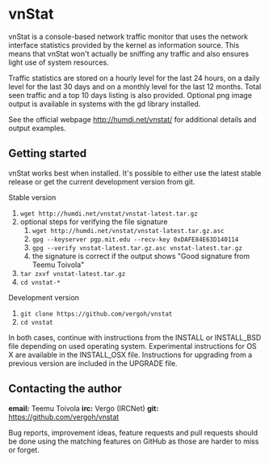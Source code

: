 # vnStat

vnStat is a console-based network traffic monitor that uses the network interface statistics provided by the kernel as information source. This means that vnStat won't actually be sniffing any traffic and also ensures light use of system resources.

Traffic statistics are stored on a hourly level for the last 24 hours, on a daily level for the last 30 days and on a monthly level for the last 12 months. Total seen traffic and a top 10 days listing is also provided. Optional png image output is available in systems with the gd library installed.

See the official webpage http://humdi.net/vnstat/ for additional details and output examples.


## Getting started

vnStat works best when installed. It's possible to either use the latest stable release or get the current development version from git.

Stable version
  1. ``wget http://humdi.net/vnstat/vnstat-latest.tar.gz``
  2. optional steps for verifying the file signature
     1. ``wget http://humdi.net/vnstat/vnstat-latest.tar.gz.asc``
     2. ``gpg --keyserver pgp.mit.edu --recv-key 0xDAFE84E63D140114``
     3. ``gpg --verify vnstat-latest.tar.gz.asc vnstat-latest.tar.gz``
     4. the signature is correct if the output shows "Good signature from Teemu Toivola"
  3. ``tar zxvf vnstat-latest.tar.gz``
  4. ``cd vnstat-*``

Development version
  1. ``git clone https://github.com/vergoh/vnstat``
  2. ``cd vnstat``

In both cases, continue with instructions from the INSTALL or INSTALL_BSD file depending on used operating system. Experimental instructions for OS X are available in the INSTALL_OSX file. Instructions for upgrading from a previous version are included in the UPGRADE file.

## Contacting the author

**email:** Teemu Toivola <tst at iki dot fi>
**irc:** Vergo (IRCNet)
**git:** https://github.com/vergoh/vnstat

Bug reports, improvement ideas, feature requests and pull requests should be done using the matching features on GitHub as those are harder to miss or forget.
